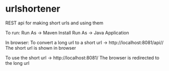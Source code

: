 # urlshortener
REST api for making short urls and using them

To run:
Run As -> Maven Install
Run As -> Java Application

In browser:
To convert a long url to a short url -> http://localhost:8081/api/<long url>/
The short url is shown in browser

To use the short url -> http://localhost:8081/<short url>
The browser is redirected to the long url
